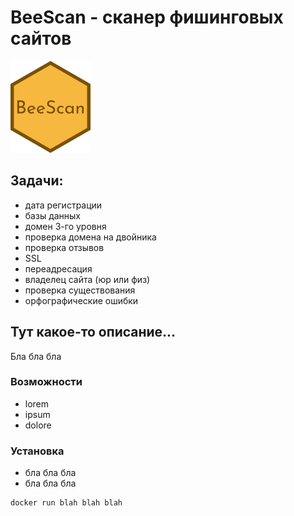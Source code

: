 # BeeScan - cканер фишинговых сайтов
![BeeScan logo](images/beescan.png)

## Задачи:
- дата регистрации
- базы данных
- домен 3-го уровня
- проверка домена на двойника
- проверка отзывов
- SSL
- переадресация
- владелец сайта (юр или физ)
- проверка существования
- орфографические ошибки 

## Тут какое-то описание...
Бла бла бла

### Возможности
- lorem
- ipsum
- dolore

### Установка
- бла бла бла
- бла бла бла
```bash
docker run blah blah blah
```